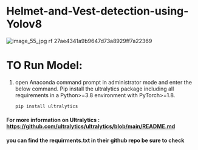# Helmet-and-Vest-detection-using-Yolov8

![image_55_jpg rf 27ae4341a9b9647d73a8929ff7a22369](https://github.com/Prathama-sanshi/Helmet-and-Vest-detection-using-Yolov8/assets/59955378/510616bd-2b96-41f4-aef4-0d352eb94ea6)

# TO Run Model:
<ol>
  <li>open Anaconda command prompt in administrator mode and enter the below command. Pip install the ultralytics package including all requirements in a Python>=3.8 environment with PyTorch>=1.8. </li>

  
  ```bash
pip install ultralytics
```

</ol>

#### For more information on Ultralytics : https://github.com/ultralytics/ultralytics/blob/main/README.md
#### you can find the requirments.txt in their github repo be sure to check
